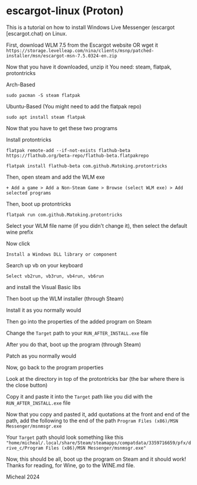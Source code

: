 # escargot-linux (Proton)

This is a tutorial on how to install Windows Live Messenger (escargot [escargot.chat) on Linux.

First, download WLM 7.5 from the Escargot website
OR
wget it
`https://storage.levelleap.com/nina/clients/msnp/patched-installer/msn/escargot-msn-7.5.0324-en.zip`

Now that you have it downloaded, unzip it
You need: steam, flatpak, protontricks

Arch-Based

`sudo pacman -S steam flatpak`

Ubuntu-Based (You might need to add the flatpak repo)

`sudo apt install steam flatpak`

Now that you have to get these two programs

Install protontricks

`flatpak remote-add --if-not-exists flathub-beta https://flathub.org/beta-repo/flathub-beta.flatpakrepo`

`flatpak install flathub-beta com.github.Matoking.protontricks`

Then, open steam and add the WLM exe

`+ Add a game > Add a Non-Steam Game > Browse (select WLM exe) > Add selected programs`

Then, boot up protontricks

`flatpak run com.github.Matoking.protontricks`

Select your WLM file name (if you didn't change it), then select the default wine prefix

Now click

`Install a Windows DLL library or component`

Search up vb on your keyboard

`Select vb2run, vb3run, vb4run, vb6run`

and install the Visual Basic libs

Then boot up the WLM installer (through Steam)

Install it as you normally would

Then go into the properties of the added program on Steam

Change the `Target` path to your `RUN_AFTER_INSTALL.exe` file

After you do that, boot up the program (through Steam)

Patch as you normally would

Now, go back to the program properties

Look at the directory in top of the protontricks bar (the bar where there is the close button)

Copy it and paste it into the `Target` path like you did with the `RUN_AFTER_INSTALL.exe` file


Now that you copy and pasted it, add quotations at the front and end of the path, add the following to the end of the path
`Program Files (x86)/MSN Messenger/msnmsgr.exe`

Your `Target` path should look something like this
`"home/micheal/.local/share/Steam/steamapps/compatdata/3359716659/pfx/drive_c/Program Files (x86)/MSN Messenger/msnmsgr.exe"`

Now, this should be all, boot up the program on Steam and it should work! Thanks for reading, for Wine, go to the WINE.md file.

Micheal 2024
